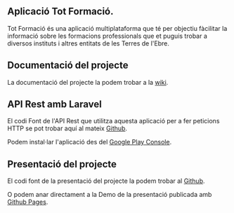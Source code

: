 ## Aplicació Tot Formació.

Tot Formació és una aplicació multiplataforma que té per objectiu fàcilitar la informació sobre les formacions professionals que et puguis trobar a diversos instituts i altres entitats de les Terres de l'Ebre.

## Documentació del projecte

La documentació del projecte la podem trobar a la [wiki](http://acacha.org/mediawiki/Usuari:TNicolae/App_formaci%C3%B3_TE).

## API Rest amb Laravel

El codi Font de l'API Rest que utilitza aquesta aplicació per a fer peticions HTTP se pot trobar aquí al mateix [Github](https://github.com/nicolaeturcan/trainingresourceapp).

Podem instal·lar l'aplicació des del [Google Play Console](https://play.google.com/store/apps/details?id=com.iesebre.dam2.pa201415.formapp).

## Presentació del projecte
El codi font de la presentació del projecte la podem trobar al [Github](https://github.com/nicolaeturcan/TrainingResourcePresentation/tree/gh-pages).

O podem anar directament a la Demo de la presentació publicada amb [Github Pages](http://nicolaeturcan.github.io/TrainingResourcePresentation/#/).




